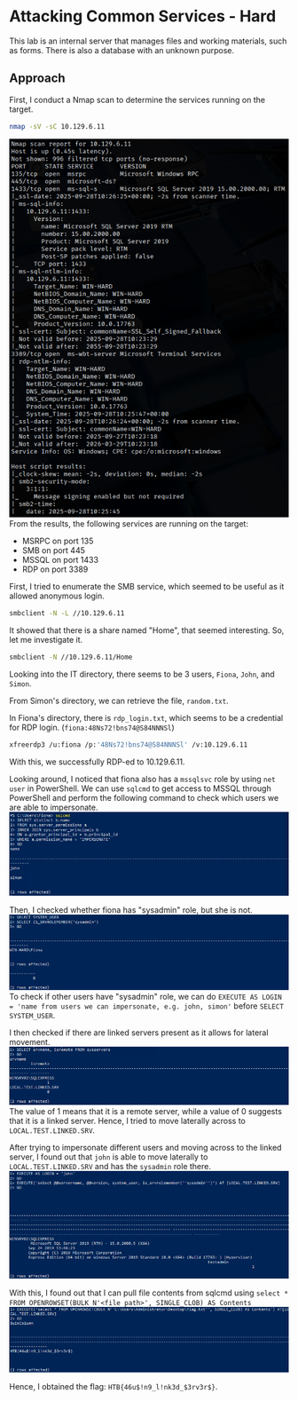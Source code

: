 # Attacking Common Services - Hard

This lab is an internal server that manages files and working materials, such as forms. There is also a database with an unknown purpose.

## Approach
First, I conduct a Nmap scan to determine the services running on the target.
```bash
nmap -sV -sC 10.129.6.11
```
![Nmap](img/hard_nmap.png)<br>
From the results, the following services are running on the target:
- MSRPC on port 135
- SMB on port 445
- MSSQL on port 1433
- RDP on port 3389

First, I tried to enumerate the SMB service, which seemed to be useful as it allowed anonymous login.
```bash
smbclient -N -L //10.129.6.11
```
It showed that there is a share named "Home", that seemed interesting. So, let me investigate it.
```bash
smbclient -N //10.129.6.11/Home
```
Looking into the IT directory, there seems to be 3 users, `Fiona`, `John`, and `Simon`.

From Simon's directory, we can retrieve the file, `random.txt`.

In Fiona's directory, there is `rdp_login.txt`, which seems to be a credential for RDP login. (`fiona:48Ns72!bns74@S84NNNSl`)
```bash
xfreerdp3 /u:fiona /p:'48Ns72!bns74@S84NNNSl' /v:10.129.6.11
```
With this, we successfully RDP-ed to 10.129.6.11.

Looking around, I noticed that fiona also has a `mssqlsvc` role by using `net user` in PowerShell.
We can use `sqlcmd` to get access to MSSQL through PowerShell and perform the following command to check which users we are able to impersonate.
![sqlcmd](img/hard_mssqlcheck.png)<br>

Then, I checked whether fiona has "sysadmin" role, but she is not.
![sysadmin check](img/hard_sysadmincheck.png)<br>
To check if other users have "sysadmin" role, we can do `EXECUTE AS LOGIN = 'name from users we can impersonate, e.g. john, simon'` before `SELECT SYSTEM_USER`.

I then checked if there are linked servers present as it allows for lateral movement.
![linked server](img/hard_linked.png)<br>
The value of 1 means that it is a remote server, while a value of 0 suggests that it is a linked server. Hence, I tried to move laterally across to `LOCAL.TEST.LINKED.SRV`.

After trying to impersonate different users and moving across to the linked server, I found out that `john` is able to move laterally to `LOCAL.TEST.LINKED.SRV` and has the `sysadmin` role there.
![impersonate john](img/hard_john.png)<br>

With this, I found out that I can pull file contents from sqlcmd using `select * FROM OPENROWSET(BULK N'<file path>', SINGLE_CLOB) AS Contents`
![flag](img/hard_flag.png)

Hence, I obtained the flag: `HTB{46u$!n9_l!nk3d_$3rv3r$}`.